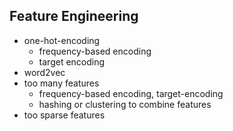 ## Feature Engineering

* one-hot-encoding
  * frequency-based encoding
  * target encoding
* word2vec
* too many features
  * frequency-based encoding, target-encoding
  * hashing or clustering to combine features
* too sparse features



